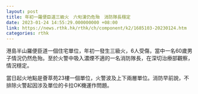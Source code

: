 ```yaml
---
layout: post
title: 年初一羅便臣道三級火　六旬漢仍危殆　消防隊長穩定
date: 2023-01-24 14:55:29.000000000 +08:00
link: https://news.rthk.hk/rthk/ch/component/k2/1685103-20230124.htm
categories: rthk
---
```


港島半山羅便臣道一個住宅單位，年初一發生三級火，6人受傷，當中一名60歲男子情況仍然危殆。至於火警中吸入濃煙不適的一名消防隊長，在深切治療部觀察，情況穩定。

當日起火地點是薈萃苑23樓一個單位，火警波及上下兩層單位。消防早前說，不排除火警起因涉及單位的卡拉OK機運作問題。
